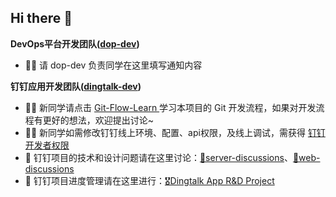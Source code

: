## Hi there 👋

**DevOps平台开发团队([dop-dev](https://github.com/orgs/nju-softeng/teams/dop-dev))**  
+ 🙋‍♀️ 请 dop-dev 负责同学在这里填写通知内容

**钉钉应用开发团队([dingtalk-dev](https://github.com/orgs/nju-softeng/teams/dingtalk-dev))**  
+ 🙋‍♀️ 新同学请点击 [ Git-Flow-Learn ](https://github.com/nju-softeng/git-flow-learn) 学习本项目的 Git 开发流程，如果对开发流程有更好的想法，欢迎提出讨论~  
+ 👩‍💻 新同学如需修改钉钉线上环境、配置、api权限，及线上调试，需获得 [钉钉开发者权限](https://github.com/nju-softeng/dingtalk-app-server/discussions/91)  
+ 🌈 钉钉项目的技术和设计问题请在这里讨论：[🎈server-discussions](https://github.com/nju-softeng/dingtalk-app-server/discussions)、[🎫web-discussions](https://github.com/nju-softeng/dingtalk-app-web/discussions)  
+ 🎈 钉钉项目进度管理请在这里进行：[🎖️Dingtalk App R&D Project](https://github.com/orgs/nju-softeng/projects/1)  


